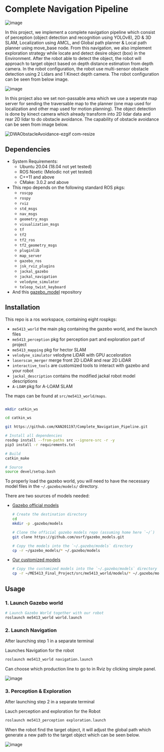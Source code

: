 # Complete Navigation Pipeline

![image](https://github.com/KAN201197/Complete_Navigation_Pipeline/assets/128454220/43bfb0cc-0e97-4e30-84c1-ee955a0ef0a4)

In this project, we implement a complete navigation pipeline which consist of perception (object detection and recognition using YOLOv8), 2D & 3D SLAM, Localization using AMCL, and Global path planner & Local path planner using move_base node. From this navigation, we also implement exploration strategy while locate and detect desire object (box) in the Environment. After the robot able to detect the object, the robot will approach to target object based on depth distance estimation from depth camera. In the robot configuration, the robot use multi-sensor obstacle detection using 2 Lidars and 1 Kinect depth camera. The robot configuration can be seen from below image.

![image](https://github.com/KAN201197/Complete_Navigation_Pipeline/assets/128454220/03df278c-ac1d-4276-a56b-905a8cc46fad)

In this project also we set non-passable area which we use a seperate map server for sending the traversable map to the planner (one map used for localization and other map used for motion planning). The object detection is done by kinect camera which already transform into 2D lidar data and rear 2D lidar to do obstacle avoidance. The capability of obstacle avoidance can be seen from image below.

![DWAObstacleAvoidance-ezgif com-resize](https://github.com/KAN201197/Complete_Navigation_Pipeline/assets/128454220/56a1d68b-80e0-4498-896a-603837ce31c8)

## Dependencies

* System Requirements:
  * Ubuntu 20.04 (18.04 not yet tested)
  * ROS Noetic (Melodic not yet tested)
  * C++11 and above
  * CMake: 3.0.2 and above
* This repo depends on the following standard ROS pkgs:
  * `roscpp`
  * `rospy`
  * `rviz`
  * `std_msgs`
  * `nav_msgs`
  * `geometry_msgs`
  * `visualization_msgs`
  * `tf`
  * `tf2`
  * `tf2_ros`
  * `tf2_geometry_msgs`
  * `pluginlib`
  * `map_server`
  * `gazebo_ros`
  * `jsk_rviz_plugins`
  * `jackal_gazebo`
  * `jackal_navigation`
  * `velodyne_simulator`
  * `teleop_twist_keyboard`
* And this [gazebo_model](https://github.com/osrf/gazebo_models) repository

## Installation

This repo is a ros workspace, containing eight rospkgs:

* `me5413_world` the main pkg containing the gazebo world, and the launch files
* `me5413_perception` pkg for perception part and exploration part of project
* `me5413_mapping` pkg for hector SLAM
* `velodyne_simulator` velodyne LiDAR with GPU acceloration
* `laserscan_merger` merge front 2D LiDAR and rear 2D LiDAR
* `interactive_tools` are customized tools to interact with gazebo and your robot
* `jackal_description` contains the modified jackal robot model descriptions
* `A-LOAM` pkg for A-LOAM SLAM

The maps can be found at `src/me5413_world/maps`.

```bash

mkdir catkin_ws

cd catkin_ws

git https://github.com/KAN201197/Complete_Navigation_Pipeline.git

# Install all dependencies
rosdep install --from-paths src --ignore-src -r -y
pip3 install -r requirements.txt

# Build
catkin_make

# Source
source devel/setup.bash
```

To properly load the gazebo world, you will need to have the necessary model files in the `~/.gazebo/models/` directory.

There are two sources of models needed:

* [Gazebo official models](https://github.com/osrf/gazebo_models)

  ```bash
  # Create the destination directory
  cd
  mkdir -p .gazebo/models

  # Clone the official gazebo models repo (assuming home here `~/`)
  git clone https://github.com/osrf/gazebo_models.git

  # Copy the models into the `~/.gazebo/models` directory
  cp -r ~/gazebo_models/* ~/.gazebo/models
  ```

* [Our customized models](https://github.com/NUS-Advanced-Robotics-Centre/ME5413_Final_Project/tree/main/src/me5413_world/models)

  ```bash
  # Copy the customized models into the `~/.gazebo/models` directory
  cp -r ~/ME5413_Final_Project/src/me5413_world/models/* ~/.gazebo/models
  ```

## Usage

### 1. Launch Gazebo world

```bash
# Launch Gazebo World together with our robot
roslaunch me5413_world world.launch
```

### 2. Launch Navigation
After launching step 1 in a separate terminal

Launches Navigation for the robot

```bash
roslaunch me5413_world navigation.launch
```
Can choose which production line to go to in Rviz by clicking simple panel.

![image](https://github.com/KAN201197/Complete_Navigation_Pipeline/assets/128454220/c5ee9003-8462-40ea-9ff4-3296f2c721ab)

### 3. Perception & Exploration
After launching step 2 in a separate terminal

Lauch perception and exploration for the Robot

```bash
roslaunch me5413_perception exploration.launch
```
When the robot find the target object, it will adjust the global path which generate a new path to the target object which can be seen below.

![image](https://github.com/KAN201197/Complete_Navigation_Pipeline/assets/128454220/02678966-9eb0-485b-acab-d872331dac12)
